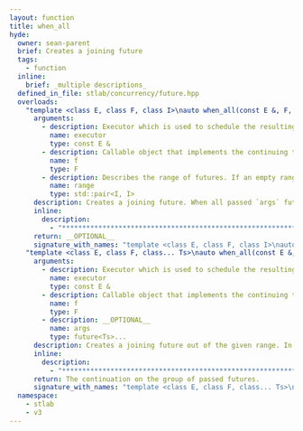 ```yaml
---
layout: function
title: when_all
hyde:
  owner: sean-parent
  brief: Creates a joining future
  tags:
    - function
  inline:
    brief: _multiple descriptions_
  defined_in_file: stlab/concurrency/future.hpp
  overloads:
    "template <class E, class F, class I>\nauto when_all(const E &, F, std::pair<I, I>)":
      arguments:
        - description: Executor which is used to schedule the resulting task
          name: executor
          type: const E &
        - description: Callable object that implements the continuing task
          name: f
          type: F
        - description: Describes the range of futures. If an empty range is provided then an stlab::future_exception with code stlab::future_errc::broken_promise is thrown.
          name: range
          type: std::pair<I, I>
      description: Creates a joining future. When all passed `args` futures are fulfilled, then the continuation tasks defined with `f` is scheduled on the executor `executor`.
      inline:
        description:
          - "***********************************************************************************************"
      return: __OPTIONAL__
      signature_with_names: "template <class E, class F, class I>\nauto when_all(const E & executor, F f, std::pair<I, I> range)"
    "template <class E, class F, class... Ts>\nauto when_all(const E &, F, future<Ts>...)":
      arguments:
        - description: Executor which is used to schedule the resulting task
          name: executor
          type: const E &
        - description: Callable object that implements the continuing task
          name: f
          type: F
        - description: __OPTIONAL__
          name: args
          type: future<Ts>...
      description: Creates a joining future out of the given range. In case that it is a range of futures of move-only types, the futures are moved internally out of the range into the function.
      inline:
        description:
          - "***********************************************************************************************"
      return: The continuation on the group of passed futures.
      signature_with_names: "template <class E, class F, class... Ts>\nauto when_all(const E & executor, F f, future<Ts>... args)"
  namespace:
    - stlab
    - v3
---
```

